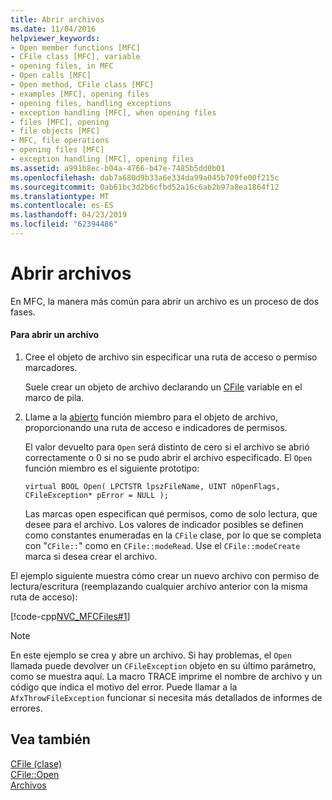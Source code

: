 ```yaml
---
title: Abrir archivos
ms.date: 11/04/2016
helpviewer_keywords:
- Open member functions [MFC]
- CFile class [MFC], variable
- opening files, in MFC
- Open calls [MFC]
- Open method, CFile class [MFC]
- examples [MFC], opening files
- opening files, handling exceptions
- exception handling [MFC], when opening files
- files [MFC], opening
- file objects [MFC]
- MFC, file operations
- opening files [MFC]
- exception handling [MFC], opening files
ms.assetid: a991b8ec-b04a-4766-b47e-7485b5dd0b01
ms.openlocfilehash: dab7a680d9b33a6e334da99a045b709fe00f215c
ms.sourcegitcommit: 0ab61bc3d2b6cfbd52a16c6ab2b97a8ea1864f12
ms.translationtype: MT
ms.contentlocale: es-ES
ms.lasthandoff: 04/23/2019
ms.locfileid: "62394486"
---
```

# <a name="opening-files"></a>Abrir archivos

En MFC, la manera más común para abrir un archivo es un proceso de dos fases.

#### <a name="to-open-a-file"></a>Para abrir un archivo

1. Cree el objeto de archivo sin especificar una ruta de acceso o permiso marcadores.

   Suele crear un objeto de archivo declarando un [CFile](../mfc/reference/cfile-class.md) variable en el marco de pila.

1. Llame a la [abierto](../mfc/reference/cfile-class.md#open) función miembro para el objeto de archivo, proporcionando una ruta de acceso e indicadores de permisos.

   El valor devuelto para `Open` será distinto de cero si el archivo se abrió correctamente o 0 si no se pudo abrir el archivo especificado. El `Open` función miembro es el siguiente prototipo:

   `virtual BOOL Open( LPCTSTR lpszFileName, UINT nOpenFlags, CFileException* pError = NULL );`

   Las marcas open especifican qué permisos, como de solo lectura, que desee para el archivo. Los valores de indicador posibles se definen como constantes enumeradas en la `CFile` clase, por lo que se completa con "`CFile::`" como en `CFile::modeRead`. Use el `CFile::modeCreate` marca si desea crear el archivo.

El ejemplo siguiente muestra cómo crear un nuevo archivo con permiso de lectura/escritura (reemplazando cualquier archivo anterior con la misma ruta de acceso):

[!code-cpp[NVC_MFCFiles#1](../atl-mfc-shared/reference/codesnippet/cpp/opening-files_1.cpp)]

> [!NOTE]
>  En este ejemplo se crea y abre un archivo. Si hay problemas, el `Open` llamada puede devolver un `CFileException` objeto en su último parámetro, como se muestra aquí. La macro TRACE imprime el nombre de archivo y un código que indica el motivo del error. Puede llamar a la `AfxThrowFileException` funcionar si necesita más detallados de informes de errores.

## <a name="see-also"></a>Vea también

[CFile (clase)](../mfc/reference/cfile-class.md)<br/>
[CFile::Open](../mfc/reference/cfile-class.md#open)<br/>
[Archivos](../mfc/files-in-mfc.md)

